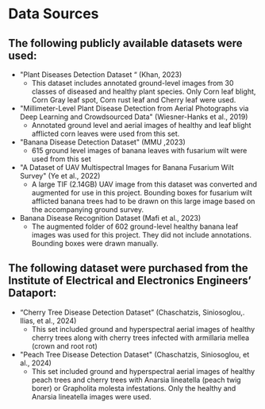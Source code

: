 # Data Sources
## The following publicly available datasets were used:
- "Plant Diseases Detection Dataset “ (Khan, 2023)
    - This dataset includes annotated ground-level images from 30 classes of diseased and healthy plant species. Only Corn leaf blight, Corn Gray leaf spot, Corn rust leaf and Cherry leaf were used.
- "Millimeter-Level Plant Disease Detection from Aerial Photographs via Deep Learning and Crowdsourced Data" (Wiesner-Hanks et al., 2019) 
    - Annotated ground level and aerial images of healthy and leaf blight afflicted corn leaves were used from this set. 
- "Banana Disease Detection Dataset" (MMU ,2023)
    - 615 ground level images of banana leaves with fusarium wilt were used from this set
- "A Dataset of UAV Multispectral Images for Banana Fusarium Wilt Survey" (Ye et al., 2022)
    - A large TIF (2.14GB) UAV image from this dataset was converted and augmented for use in this project. Bounding boxes for fusarium wilt afflicted banana trees had to be drawn on this large image based on the accompanying ground survey.
- Banana Disease Recognition Dataset (Mafi et al., 2023)
    - The augmented folder of 602 ground-level healthy banana leaf images was used for this project. They did not include annotations. Bounding boxes were drawn manually. 
## The following dataset were purchased from the Institute of Electrical and Electronics Engineers’ Dataport:
- “Cherry Tree Disease Detection Dataset” (Chaschatzis, Siniosoglou,. Ilias, et al., 2024)
    - This set included ground and hyperspectral aerial images of healthy cherry trees along with cherry trees infected with armillaria mellea (crown and root rot)
- "Peach Tree Disease Detection Dataset" (Chaschatzis, Siniosoglou, et al., 2024)
    - This set included ground and hyperspectral aerial images of healthy peach trees and cherry trees with Anarsia lineatella (peach twig borer) or Grapholita molesta infestations. Only the healthy and Anarsia lineatella images were used. 
